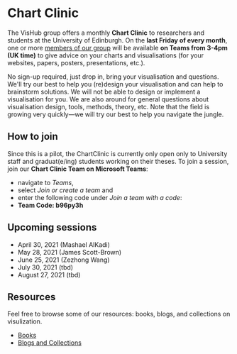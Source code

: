 # Chart Clinic

The VisHub group offers a monthly **Chart Clinic** to researchers and students at the University of Edinburgh. On the **last Friday of every month**, one or more [members of our group](https://visualinteractivedata.github.io/people.html) will be available **on Teams from 3-4pm (UK time)** to give advice on your charts and visualisations (for your websites, papers, posters, presentations, etc.).

No sign-up required, just drop in, bring your visualisation and questions. We'll try our best to help you (re)design your visualisation and can help to brainstorm solutions. We will not be able to design or implement a visualisation for you. We are also around for general questions about visualisation design, tools, methods, theory, etc. Note that the field is growing very quickly—we will try our best to help you navigate the jungle.

## How to join

Since this is a pilot, the ChartClinic is currently only open only to University staff and graduat(e/ing) students working on their theses. To join a session, join our **Chart Clinic Team on Microsoft Teams**: 
* navigate to _Teams_, 
* select _Join or create a team_ and 
* enter the following code under _Join a team with a code_:
* **Team Code: b96py3h**

## Upcoming sessions

-   April 30, 2021 (Mashael AlKadi)
-   May 28, 2021 (James Scott-Brown)
-   June 25, 2021 (Zezhong Wang)
-   July 30, 2021 (tbd)
-   August 27, 2021 (tbd)

## Resources

Feel free to browse some of our resources: books, blogs, and collections on visulization. 

* [Books](res-books.html)
* [Blogs and Collections](res-collections.html)
